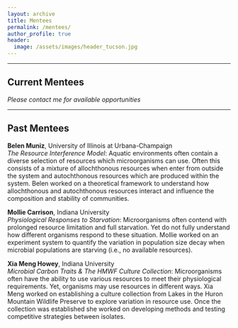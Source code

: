 ```yaml
---
layout: archive
title: Mentees
permalink: /mentees/
author_profile: true
header:
  image: /assets/images/header_tucson.jpg
---
```




---
## Current Mentees

*Please contact me for available opportunities*

---
##  Past Mentees

**Belen Muniz**, University of Illinois at Urbana-Champaign<br>
*The Resource Interference Model*: Aquatic environments often contain a diverse selection of resources which microorganisms can use. Often this consists of a mixture of allochthonous resources when enter from outside the system and autochthonous resources which are produced within the system. Belen worked on a theoretical framework to understand how allochthonous and autochthonous resources interact and influence the composition and stability of communities.

**Mollie Carrison**, Indiana University <br>
*Physiological Responses to Starvation*: Microorganisms often contend with prolonged resource limitation and full starvation. Yet do not fully understand how different organisms respond to these situation. Mollie worked on an experiment system to quantify the variation in population size decay when microbial populations are starving (i.e., no available resources).

**Xia Meng Howey**, Indiana University <br>
*Microbial Carbon Traits & The HMWF Culture Collection*: Microorganisms often have the ability to use various resources to meet their physiological requirements. Yet, organisms may use resources in different ways. Xia Meng worked on establishing a culture collection from Lakes in the Huron Mountain Wildlife Preserve to explore variation in resource use. Once the collection was established she worked on developing methods and testing competitive strategies between isolates.
